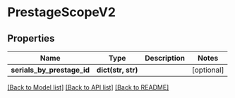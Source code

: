 # PrestageScopeV2

## Properties
Name | Type | Description | Notes
------------ | ------------- | ------------- | -------------
**serials_by_prestage_id** | **dict(str, str)** |  | [optional] 

[[Back to Model list]](../README.md#documentation-for-models) [[Back to API list]](../README.md#documentation-for-api-endpoints) [[Back to README]](../README.md)


